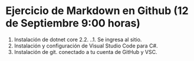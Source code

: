 # Ejercicio de Markdown en Github (12 de Septiembre 9:00 horas)
1. Instalación de dotnet core 2.2.
..1. Se ingresa al sitio.
2. Instalación y configuración de Visual Studio Code para C#.
3. Instalación de git. conectado a tu cuenta de GitHub y VSC.
